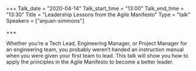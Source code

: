+++
Talk_date = "2020-04-14"
Talk_start_time = "13:00"
Talk_end_time = "13:30"
Title = "Leadership Lessons from the Agile Manifesto"
Type = "talk"
Speakers = ["anjuan-simmons"]

+++

Whether you’re a Tech Lead, Engineering Manager, or Project Manager for an engineering team, you probably weren’t handed an instruction manual when you were given your first team to lead. This talk will show you how to apply the principles in the Agile Manifesto to become a better leader.